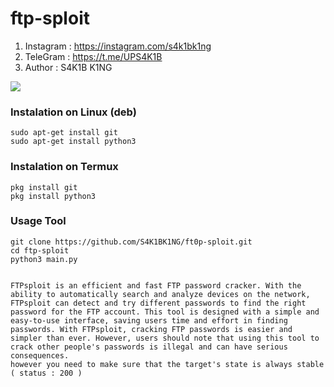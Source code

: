 # ftp-sploit
1. Instagram : https://instagram.com/s4k1bk1ng
2. TeleGram : https://t.me/UPS4K1B
3. Author : S4K1B K1NG

<img src="https://github.com/S4K1BK1NG/GhostTrack/blob/main/asset/bn.png"/>

### Instalation on Linux (deb)
```
sudo apt-get install git
sudo apt-get install python3
```

### Instalation on Termux
```
pkg install git
pkg install python3
```

### Usage Tool
```
git clone https://github.com/S4K1BK1NG/ft0p-sploit.git
cd ftp-sploit
python3 main.py


FTPsploit is an efficient and fast FTP password cracker. With the ability to automatically search and analyze devices on the network, FTPsploit can detect and try different passwords to find the right password for the FTP account. This tool is designed with a simple and easy-to-use interface, saving users time and effort in finding passwords. With FTPsploit, cracking FTP passwords is easier and simpler than ever. However, users should note that using this tool to crack other people's passwords is illegal and can have serious consequences.
however you need to make sure that the target's state is always stable ( status : 200 )
